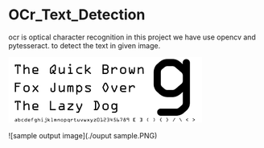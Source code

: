 # OCr_Text_Detection
ocr is optical character recognition in this project we have use opencv and pytesseract. to detect the text in given image.

![sample output image](./ocrsample.png)

![sample output image](./ouput sample.PNG)
